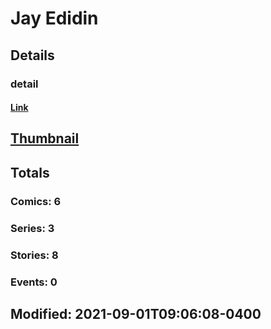 # Jay  Edidin 
## Details
### detail
#### [Link](http://marvel.com/comics/creators/14051/jay_edidin?utm_campaign=apiRef&utm_source=225578a89fc76f3d20fbffda5d17a88d)
## [Thumbnail](http://i.annihil.us/u/prod/marvel/i/mg/b/40/image_not_available.jpg)
## Totals
### Comics: 6
### Series: 3
### Stories: 8
### Events: 0
## Modified: 2021-09-01T09:06:08-0400